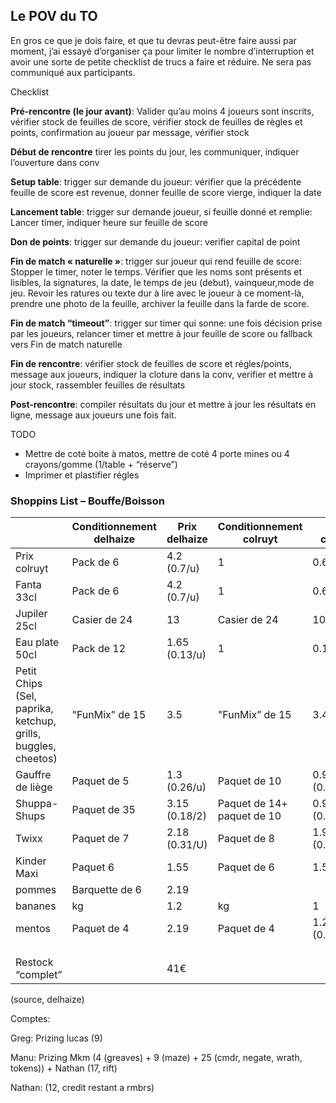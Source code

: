 ## **Le POV du TO** 

En gros ce que je dois faire, et que tu devras peut-être faire aussi par  moment, j’ai essayé d’organiser ça pour limiter le nombre d’interruption et avoir une sorte de petite checklist de trucs a faire et réduire. Ne sera pas communiqué aux participants. 

Checklist 

**Pré-rencontre (le jour avant)**: Valider qu’au moins 4 joueurs sont inscrits, vérifier stock de feuilles de score, vérifier stock de feuilles de règles et points, confirmation  au joueur par message, vérifier stock 

**Début de rencontre** tirer les points du jour, les communiquer, indiquer l’ouverture dans conv 

**Setup table**: trigger sur demande du joueur: vérifier que la précédente feuille de score est revenue, donner feuille de score vierge, indiquer la date 

**Lancement table**: trigger sur demande joueur, si feuille donné et remplie: Lancer timer, indiquer heure sur feuille de score 

**Don de points**: trigger sur demande du joueur: verifier capital de point 

**Fin de match « naturelle »**: trigger sur joueur qui rend feuille de score: Stopper le timer, noter le temps. Vérifier que les noms sont présents et lisibles, la signatures, la date, le temps de jeu (debut), vainqueur,mode de jeu. Revoir les ratures ou texte dur à lire avec le joueur à ce  moment-là, prendre une photo de la feuille, archiver la feuille dans la  farde de score. 

**Fin de match “timeout”**: trigger sur timer qui sonne: une fois décision prise par les joueurs, relancer timer et mettre à jour feuille de score ou fallback vers Fin de match naturelle 

**Fin de rencontre**: vérifier stock de feuilles de score et régles/points, message aux joueurs, indiquer la cloture dans la conv, verifier et mettre à jour stock, rassembler feuilles de résultats 

**Post-rencontre**: compiler résultats du jour et mettre à jour les résultats en ligne, message aux joueurs une fois fait. 

TODO 

- Mettre de coté boite à matos, mettre de coté 4 porte mines ou 4 crayons/gomme (1/table + “réserve”) 
- Imprimer et plastifier régles 

### Shoppins List – Bouffe/Boisson 

|                                                              | Conditionnement delhaize | Prix delhaize | Conditionnement colruyt    | Prix colruyt       |
| ------------------------------------------------------------ | ------------------------ | ------------- | -------------------------- | ------------------ |
| Prix colruyt                                                 | Pack de 6                | 4.2 (0.7/u)   | 1                          | 0.62               |
| Fanta 33cl                                                   | Pack de 6                | 4.2 (0.7/u)   | 1                          | 0.67               |
| Jupiler 25cl                                                 | Casier de 24             | 13            | Casier de 24               | 10.41              |
| Eau plate 50cl                                               | Pack de 12               | 1.65 (0.13/u) | 1                          | 0.13               |
| Petit Chips (Sel, paprika, ketchup, grills, buggles, cheetos) | "FunMix” de 15           | 3.5           | "FunMix” de 15             | 3.49               |
| Gauffre de liège                                             | Paquet de 5              | 1.3 (0.26/u)  | Paquet de 10               | 0.99 (0.10/U)      |
| Shuppa-Shups                                                 | Paquet de 35             | 3.15 (0.18/2) | Paquet de 14+ paquet de 10 | 0.99+2.29 (0.27/2) |
| Twixx                                                        | Paquet de 7              | 2.18 (0.31/U) | Paquet de 8                | 1.99 (0.24/U)      |
| Kinder Maxi                                                  | Paquet 6                 | 1.55          | Paquet de 6                | 1.5                |
| pommes                                                       | Barquette de 6           | 2.19          |                            |                    |
| bananes                                                      | kg                       | 1.2           | kg                         | 1                  |
| mentos                                                       | Paquet de 4              | 2.19          | Paquet de 4                | 1.2 (0.3/u)        |
|                                                              |                          |               |                            |                    |
|                                                              |                          |               |                            |                    |
|                                                              |                          |               |                            |                    |
| Restock “complet”                                            |                          | 41€           |                            |                    |

(source, delhaize) 



Comptes:

Greg: Prizing lucas (9)

Manu: Prizing Mkm (4 (greaves) + 9 (maze) + 25 (cmdr, negate, wrath, tokens)) + Nathan (17, rift)

Nathan: (12, credit restant a rmbrs)